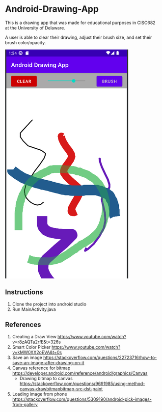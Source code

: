 # Android-Drawing-App

This is a drawing app that was made for educational purposes in CISC682 at the University of Delaware.

A user is able to clear their drawing, adjust their brush size, and set their brush color/opacity.

![Picture demo](https://github.com/TylerRust-1/Android-Drawing-App/blob/main/demo.png "Android Drawing App")

## Instructions
1. Clone the project into android studio
2. Run MainActivity.java

## References
1. Creating a Draw View https://www.youtube.com/watch?v=r8zAQTa2rfE&t=326s
2. Smart Color Picker https://www.youtube.com/watch?v=kMW0XX2oEVA&t=0s
3. Save an image https://stackoverflow.com/questions/22723716/how-to-save-an-image-after-drawing-on-it
4. Canvas reference for bitmap https://developer.android.com/reference/android/graphics/Canvas
    - Drawing bitmap to canvas https://stackoverflow.com/questions/9691985/using-method-canvas-drawbitmapbitmap-src-dst-paint
5. Loading image from phone https://stackoverflow.com/questions/5309190/android-pick-images-from-gallery
